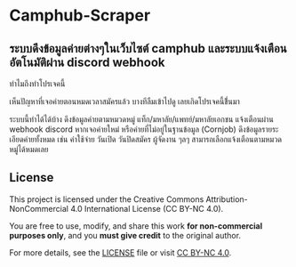 # Camphub-Scraper
## ระบบดึงข้อมูลค่ายต่างๆในเว็บไซต์ camphub และระบบแจ้งเตือนอัตโนมัติผ่าน discord webhook 

ทำไมถึงทำโปรเจคนี้

เห็นปัญหาที่เจอค่ายตอนหมดเวลาสมัครแล้ว บางทีลืมเข้าไปดู เลยเกิดโปรเจคนี้ขึ่้นมา

ระบบนี้ทำได้ได้บ้าง
ดึงข้อมูลค่ายตามหมวดหมู่ แท็ก/มหาลัย/แพทย์/มหาลัยเอกชน
แจ้งเตือนผ่าน webhook discord หากเจอค่ายใหม่ หรือค่ายที่ไม่อยู่ในฐานข้อมูล (Cornjob)
ดึงข้อมูลรายระเอียดค่ายทั้งหมด เช่น ค่าใช้จ่าย วันเปิด วันปิดสมัคร ผู้จัดงาน ๆลๆ 
สามารถเลือกแจ้งเตือนตามหมวดหมู่ได้หมดเลย

## License

This project is licensed under the Creative Commons Attribution-NonCommercial 4.0 International License (CC BY-NC 4.0).

You are free to use, modify, and share this work **for non-commercial purposes only**, and you **must give credit** to the original author.

For more details, see the [LICENSE](./LICENSE) file or visit [CC BY-NC 4.0](https://creativecommons.org/licenses/by-nc/4.0/).
